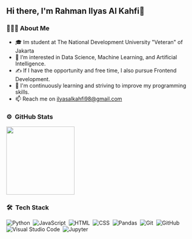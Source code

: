 ## Hi there, I'm Rahman Ilyas Al Kahfi👋

<!--
**Kahfii/Kahfii** is a ✨ _special_ ✨ repository because its `README.md` (this file) appears on your GitHub profile.

Here are some ideas to get you started:
-->

### 👨🏻‍💻 About Me

- 🎓 Im student at The National Development University "Veteran" of Jakarta
- 👀 I’m interested in Data Science, Machine Learning, and Artificial Intelligence.
- ✍️ If I have the opportunity and free time, I also pursue Frontend Development.
- 📖 I'm continuously learning and striving to improve my programming skills.
- 📫 Reach me on [ilyasalkahfi98@gmail.com](mailto:ilyasalkahfi98@gmail.com) 

### ⚙️ &nbsp;GitHub Stats

<p align="left">
<a href="https://github.com/Kahfii">
  <img height="180em" src="https://github-readme-stats-eight-theta.vercel.app/api?username=Kahfii&show_icons=true&theme=algolia&include_all_commits=true&count_private=true"/>
</a>
</p>

### 🛠 &nbsp;Tech Stack

![Python](https://img.shields.io/badge/-Python-05122A?style=for&logo=python)&nbsp;
![JavaScript](https://img.shields.io/badge/-JavaScript-05122A?style=flat&logo=javascript)&nbsp;
![HTML](https://img.shields.io/badge/-HTML-05122A?style=flat&logo=html5)&nbsp;
![CSS](https://img.shields.io/badge/-CSS-05122A?style=flat&logo=css3)&nbsp;
![Pandas](https://img.shields.io/badge/-Pandas-05122A?style=flat&logo=pandas)&nbsp;
![Git](https://img.shields.io/badge/-Git-05122A?style=flat&logo=git)&nbsp;
![GitHub](https://img.shields.io/badge/-GitHub-05122A?style=flat&logo=github)&nbsp;
![Visual Studio Code](https://img.shields.io/badge/-Visual%20Studio%20Code-05122A?style=flat&logo=visual-studio-code&logoColor=007ACC)&nbsp;
![Jupyter](https://img.shields.io/badge/-Jupyter-05122A?style=flat&logo=jupyter)&nbsp;
